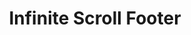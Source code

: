 ---
  id: "12042"
  fieldLayoutId: "89"
  uid: "386b5a8b-f816-4eed-82b4-3ce773c06164"
  enabled: "1"
  archived: "0"
  dateCreated: "2018-07-25 20:55:45"
  dateUpdated: "2019-01-28 02:47:27"
  siteSettingsId: "12042"
  slug: "infinite-scroll-footer"
  siteId: "1"
  uri: "patterns/web/entry/infinite-scroll-footer"
  enabledForSite: "1"
  sectionId: "2"
  typeId: "2"
  authorId: "1"
  postDate: "2018-08-01 20:55:00"
  expiryDate: null
  contentId: "12038"
  title: "Infinite Scroll Footer"
  field_allColorsComputed: null
  field_allColorsComputedIllustration: null
  field_allColorsComputedThumbnail: null
  field_appDescription: null
  field_appDescriptionSentiment: null
  field_audio: "0"
  field_authorFaq: null
  field_bgThumbPosition: "center top"
  field_body: null
  field_captureSize: null
  field_categoriesRaw: "visibility,layout,"
  field_categoryInPlainText: null
  field_coldThumbTransform: null
  field_colorPalette: null
  field_contributorName: null
  field_contributorUrl: null
  field_coverColor: null
  field_dominantColor: null
  field_externalContributor: "0"
  field_fetchWebsiteData: null
  field_fullName: null
  field_gfycatSource: "ThoseBreakableHammerheadshark"
  field_gif: "1"
  field_gumletUrl: null
  field_gumletUrlNoPreParse: null
  field_howHelps: "<p><strong>Layout and Visibility.</strong></p><p>Infinite scrolling is a preferred solution by multiple websites since it increases engagement and allows users to discover content without very low friction. However, infinite scroll can come with a lot of caveats like not being able to support footers that are usually meant to aid with other critical navigation tasks.</p><p>By creating a small footer and placing it below a fixed navigation element that follows the users as they scroll, Medium can provide a more comprehensive and less confusing navigation to its users.</p><p>This layout, in particular, allows the presence of other navigation elements that usually live below the main grid or list of items. Components like 'subscribe widgets' or 'share widgets' could be fixed to the right or left of an infinite feed and combined with mini footers like the one seen on Medium.</p>"
  field_howWorks: "<p>Medium is a popular blogging and written content network that gives access to thousands of pieces contributed by an active user base of publications and writers. </p><p>Since there is a significant amount of content that gets published in their network on a daily basis, Medium relies on different interactions to aid discoverability of content and engagement.</p><p>One of those interaction solutions is an infinite scroll feed in their home page. When a user lands on Medium.com, they can either choose to browse one of the featured or editorial sections or scroll explore the main feed which is a list of articles with a thumbnail, a title, and a text excerpt.</p><p>As a user scrolls through this feed, new content will load dynamically. Since every new scroll will increase the size of the document, there's no practical way to reach the end of the page where the footer usually sits. Medium fixes this issue by adding a small footer with relevant links below the reading list container that is fixed to the right of the feed.</p>"
  field_iconColors: null
  field_iconComputedColors: null
  field_illustrationSource: null
  field_imagePathRaw: ""
  field_imageTextOcr: null
  field_depthArticleBody: null
  field_lpSentimentScore: null
  field_lpUrl: null
  field_mediaEmbed: null
  field_mobileId: null
  field_mobileShotSrc: null
  field_newsObject: null
  field_pageFetchJsonString: null
  field_patternSrc: "Medium"
  field_platformRaw: "Web"
  field_qualityDescription: null
  field_rawResponse: null
  field_readingDuration: null
  field_readingDurationSeconds: null
  field_readingEaseLevel: null
  field_readingEaseScore: null
  field_references: null
  field_screenshotColors: null
  field_screenshotComputedColors: null
  field_sourceFromArchive: null
  field_strategyDescription: null
  field_thumbColors: null
  field_thumbVideoUrl: null
  field_webDescription: null
  field_webTitle: null
  field_what: "<p>This is a layout solution found in Medium.com. Medium's website home uses infinite scrolling to reveal and aid with the discovery of the extensive content available on their platform. Unlike other websites that have to drop their footer to use infinite scrolling, Medium keeps a small footer visible as a part of a fixed scroll component to the right of the main feed.</p>"
  root: null
  lft: null
  rgt: null
  level: null
  structureId: null
  layout: layouts/post.njk
---